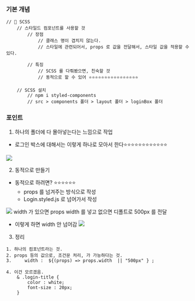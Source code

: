 


### 기본 개념 
```
// 🔹 SCSS
    // 스타일드 컴포넌트를 사용할 것 
        // 장점 
            // 클래스 명이 겹치지 않는다. 
            // 스타일에 관련되어서, props 로 값을 전달해서, 스타일 값을 적용할 수 있다.

        // 특징 
            // SCSS 를 다뤄봤으면, 친숙할 것 
            // 동적으로 할 수 있어 ⭐⭐⭐⭐⭐⭐⭐⭐⭐⭐⭐⭐⭐⭐⭐⭐

    // SCSS 설치 
        // npm i styled-components 
        // src > components 폴더 > layout 폴더 > loginBox 폴더
```







### 포인트 

1. 하나의 폴더에 다 몰아넣는다는 느낌으로 작업 

- 로그인 박스에 대해서는 이렇게 하나로 모아서 한다⭐⭐⭐⭐⭐⭐⭐⭐⭐⭐⭐⭐

![](https://i.imgur.com/GsMmVih.png)



2. 동적으로 만들기

- 동적으로 하려면? ⭐⭐⭐⭐⭐⭐ 
	- props 를 넘겨주는 방식으로 작성 
	- Login.styled.js 로 넘어가서 작성 

![](https://i.imgur.com/tyPb53c.png)
width 가 있으면 props width 를 넣고 
없으면 디폴트로 500px 를 전달 

- 이렇게 하면 width 안 넘어감 
![](https://i.imgur.com/WjXZED0.png)



3. 정리 
```
1. 하나의 컴포넌트라는 것. 
2. props 등의 값으로, 조건문 처리, 가 가능하다는 것. 
3.     width :  ${(props) => props.width  || "500px" } ;

4. 이건 모르겠음. 
    & .login-title {
        color : white;
        font-size : 20px;
    }
    
```

